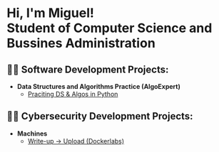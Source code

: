 <h1>Hi, I'm Miguel! <br/> Student of Computer Science and Bussines Administration </h1>

<h2>👨‍💻 Software Development Projects:</h2>

- <b>Data Structures and Algorithms Practice (AlgoExpert)</b>
  - [Praciting DS & Algos in Python](https://github.com/joshmadakor1/Algorithms-Practice)

<h2>👨‍💻 Cybersecurity Development Projects:</h2>

- <b> Machines </b>
  - [Write-up -> Upload (Dockerlabs)](https://github.com/miiguelpalaces/Machine-Upload-Dockerlabs-)


